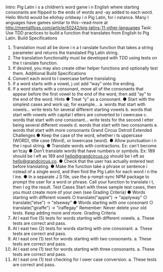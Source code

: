Intro: Pig Latin i s a children’s word game i n English where starting consonants are flipped to
the ends of words and -ay added to each word. Hello World would be ellohay orldway i n Pig
Latin, for i nstance. Many l anguages have games similar to this--read more at
http://mentalfloss.com/article/50242/pig-latins-11-other-languages
Task: Use TDD practices to build a function that translates from English to Pig Latin.
Build Specifications

1. Translation must all be done i n a t ranslate function that takes a string parameter and
   returns the translated Pig Latin string.
2. The translation functionality must be developed with TDD using tests on the t ranslate
   function.
3. If desired, you may also create other helper functions and optionally test them.
   Additional Build Specifications
4. Convert each word to l owercase before translating.
5. If a word starts with a vowel, j ust add “way” onto the ending.
6. If a word starts with a consonant, move all of the consonants that appear before the
   first vowel to the end of the word, then add “ay” to the end of the word.
   Hints
   ● Treat “y” as a consonant.
   ● Start with the simplest cases and work up, for example…
   a. words that start with vowels… write tests for several different starting vowels
   b. words that start with vowels with capital l etters are converted to l owercase
   c. words that start with one consonant… write tests for the second l etter being
   several different vowels
   d. words that start with two consonants
   e. words that start with more consonants
   Grand Circus Detroit
   Extended Challenges
   ● Keep the case of the word, whether i ts uppercase (WORD), title case (Word), or
   lowercase (word).
   ● Allow punctuation i n the i nput string.
   ● Translate words with contractions. Ex: can't become an'tcay
   ● Don’t translate words that have numbers or symbols. Ex: 189 should be l eft as 189 and
   hello@grandcircus.co should be l eft as hello@grandcircus.co.
   ● Check that the user has actually entered text before translating.
   ● Make the function take a phrase or sentence i nstead of a single word, and then find the
   Pig Latin for each word i n the l ine.
   ● In a separate J S file, use the p rompt-sync NPM package to prompt the user for a word
   or phrase. Call your function to translate i t, then l og the result.
   Test Cases
   Start with these sample test cases, then you must create more of your own (see Grading
   Criteria)
   ● Words starting with different vowels
   ○ translate("apple") → "applyway"
   ○ translate("else") → "elseway"
   ● Words starting with one consonant
   ○ translate("giraffe") → "iraffegay"
   Remember: Never delete your old tests. Keep adding more and more.
   Grading Criteria
7. At l east five (5) tests for words starting with different vowels.
   a. These tests are correct and pass.
8. At l east two (2) tests for words starting with one consonant.
   a. These tests are correct and pass.
9. At l east one (1) test for words starting with two consonants.
   a. These tests are correct and pass.
10. At l east one (1) test for words starting with three consonants.
    a. These tests are correct and pass.
11. At l east one (1) test checking for l ower case conversion.
    a. These tests are correct and pass.
